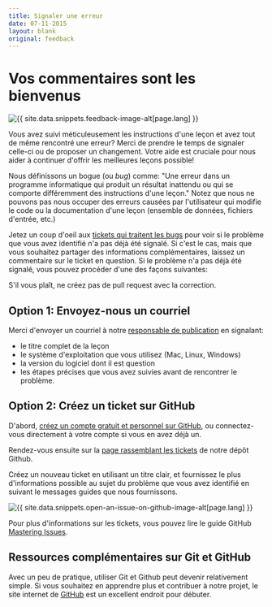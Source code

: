 ```yaml
---
title: Signaler une erreur
date: 07-11-2015
layout: blank
original: feedback
---
```


# Vos commentaires sont les bienvenus

<img src="{{site.baseurl}}/images/website/contribute/robed-man-reading.png" class="garnish rounded float-left" alt="{{ site.data.snippets.feedback-image-alt[page.lang] }}"/>

Vous avez suivi méticuleusement les instructions d'une leçon et avez tout de même rencontré une erreur? Merci de prendre le temps de signaler celle-ci ou de proposer un changement. Votre aide est cruciale pour nous aider à continuer d'offrir les meilleures leçons possible!

Nous définissons un bogue (ou *bug*) comme: "Une erreur dans un programme informatique qui produit un résultat inattendu ou qui se comporte différemment des instructions d'une leçon." Notez que nous ne pouvons pas nous occuper des erreurs causées par l'utilisateur qui modifie le code ou la documentation d'une leçon  (ensemble de données, fichiers d'entrée, etc.)

Jetez un coup d'oeil aux [tickets qui traitent les bugs](https://github.com/orgs/programminghistorian/projects/6) pour voir si le problème que vous avez identifié n'a pas déjà été signalé. Si c'est le cas, mais que vous souhaitez partager des informations complémentaires, laissez un commentaire sur le ticket en question. Si le problème n'a pas déjà été signalé, vous pouvez procéder d'une des façons suivantes:

<div class="alert alert-info">
S'il vous plaît, ne créez pas de pull request avec la correction.
</div>

## Option 1: Envoyez-nous un courriel 
Merci d'envoyer un courriel à notre [responsable de publication](mailto:admin@programminghistorian.org) en signalant: 

- le titre complet de la leçon
- le système d'exploitation que vous utilisez (Mac, Linux, Windows)
- la version du logiciel dont il est question 
- les étapes précises que vous avez suivies avant de rencontrer le problème.  

## Option 2: Créez un ticket sur GitHub
D'abord, [créez un compte gratuit et personnel sur GitHub](https://help.github.com/articles/signing-up-for-a-new-github-account), ou connectez-vous directement à votre compte si vous en avez déjà un. 

Rendez-vous ensuite sur la [page rassemblant les tickets](https://github.com/programminghistorian/jekyll/issues?state=open) de notre dépôt Github.

Créez un nouveau ticket en utilisant un titre clair, et fournissez le plus d'informations possible au sujet du problème que vous avez identifié en suivant le messages guides que nous fournissons.

<img src="https://cloud.githubusercontent.com/assets/1126864/3697100/52b37768-139e-11e4-816e-c3eee5516997.png" class="full-width rounded" alt="{{ site.data.snippets.open-an-issue-on-github-image-alt[page.lang] }}"/>

Pour plus d'informations sur les tickets, vous pouvez lire le guide GitHub [Mastering Issues](https://guides.github.com/features/issues/).

## Ressources complémentaires sur Git et GitHub
Avec un peu de pratique, utiliser Git et Github peut devenir relativement simple. Si vous souhaitez en apprendre plus et contribuer à notre projet, le site internet de [GitHub](https://help.github.com/articles/good-resources-for-learning-git-and-github/) est un excellent endroit pour débuter.
